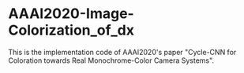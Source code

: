 # AAAI2020-Image-Colorization_of_dx
This is the implementation code of AAAI2020's paper "Cycle-CNN for Coloration towards Real Monochrome-Color Camera Systems".

